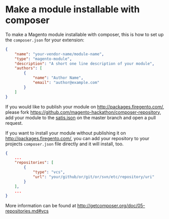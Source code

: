 # Make a module installable with composer

To make a Magento module installable with composer, this is how to set up the `composer.json` for your extension:

```json
{
    "name": "your-vendor-name/module-name",
    "type": "magento-module",
    "description": "A short one line description of your module",
    "authors": [
        {
            "name": "Author Name",
            "email": "author@example.com"
        }
    ]
}
```


If you would like to publish your module on http://packages.firegento.com/, please fork
https://github.com/magento-hackathon/composer-repository, add your module to the [satis.json](https://github.com/magento-hackathon/composer-repository/blob/master/satis.json)  on the master branch and
open a pull request.

If you want to install your module without publishing it on http://packages.firegento.com/, you can add your repository
to your projects `composer.json` file  directly and it will install, too.

```json
{
    ...
    "repositories": [
        {
            "type": "vcs",
            "url": "your/github/or/git/or/svn/etc/repository/uri"
        }
    ],
    ...
}
```
More information can be found at
http://getcomposer.org/doc/05-repositories.md#vcs
